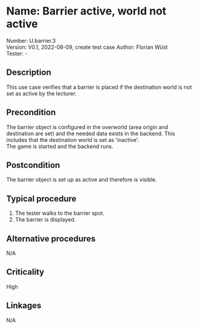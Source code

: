 # Name: Barrier active, world not active

Number: U.barrier.3  
Version: V0.1, 2022-08-09, create test case 
Author: Florian Wüst  
Tester: -  

## Description

This use case verifies that a barrier is placed if the destination world is not set as active by the lecturer.   

## Precondition

The barrier object is configured in the overworld (area origin and destination are set) and the needed data exists in the backend. This includes that the destination world is set as 'inactive'.  
The game is started and the backend runs.

## Postcondition

The barrier object is set up as active and therefore is visible.

## Typical procedure

1. The tester walks to the barrier spot.  
2. The barrier is displayed.  

## Alternative procedures

N/A

## Criticality

High

## Linkages

N/A
